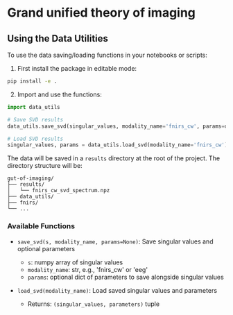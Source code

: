 # Grand unified theory of imaging

## Using the Data Utilities

To use the data saving/loading functions in your notebooks or scripts:

1. First install the package in editable mode:
```bash
pip install -e .
```

2. Import and use the functions:
```python
import data_utils

# Save SVD results
data_utils.save_svd(singular_values, modality_name='fnirs_cw', params=optional_params)

# Load SVD results
singular_values, params = data_utils.load_svd(modality_name='fnirs_cw')
```

The data will be saved in a `results` directory at the root of the project. The directory structure will be:
```
gut-of-imaging/
├── results/
│   └── fnirs_cw_svd_spectrum.npz
├── data_utils/
├── fnirs/
└── ...
```

### Available Functions

- `save_svd(s, modality_name, params=None)`: Save singular values and optional parameters
  - `s`: numpy array of singular values
  - `modality_name`: str, e.g., 'fnirs_cw' or 'eeg'
  - `params`: optional dict of parameters to save alongside singular values

- `load_svd(modality_name)`: Load saved singular values and parameters
  - Returns: `(singular_values, parameters)` tuple
